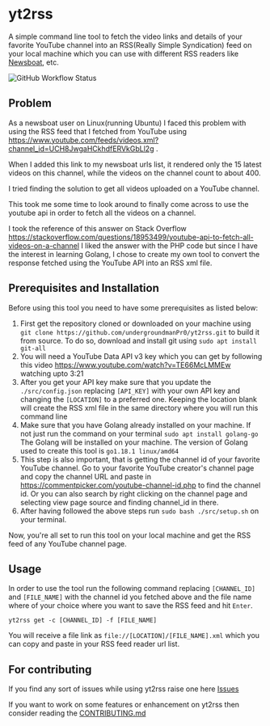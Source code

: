 # yt2rss

A simple command line tool to fetch the video links and details of your favorite YouTube channel into an RSS(Really Simple Syndication) feed on your local machine which you can use with different RSS readers like [Newsboat](https://newsboat.org/), etc.

![GitHub Workflow Status](https://img.shields.io/github/workflow/status/dwyl/auth_plug/Elixir%20CI?label=build&style=flat-square)

## Problem

As a newsboat user on Linux(running Ubuntu) I faced this problem with using the RSS feed that I fetched from YouTube using https://www.youtube.com/feeds/videos.xml?channel_id=UCH8JwgaHCkhdfERVkGbLl2g . 

When I added this link to my newsboat urls list, it rendered only the 15 latest videos on this channel, while the videos on the channel count to about 400. 

I tried finding the solution to get all videos uploaded on a YouTube channel. 

This took me some time to look around to finally come across to use the youtube api in order to fetch all the videos on a channel. 

I took the reference of this answer on Stack Overflow https://stackoverflow.com/questions/18953499/youtube-api-to-fetch-all-videos-on-a-channel I liked the answer with the PHP code but since I have the interest in learning Golang, I chose to create my own tool to convert the response fetched using the YouTube API into an RSS xml file.

## Prerequisites and Installation

Before using this tool you need to have some prerequisites as listed below:

1. First get the repository cloned or downloaded on your machine using `git clone https://github.com/undergroundmanPr0/yt2rss.git` to build it from source. To do so, download and install git using `sudo apt install git-all`
2. You will need a YouTube Data API v3 key which you can get by following this video https://www.youtube.com/watch?v=TE66McLMMEw watching upto 3:21
3. After you get your API key make sure that you update the `./src/config.json` replacing `[API_KEY]` with your own API key and changing the `[LOCATION]` to a preferred one. Keeping the location blank will create the RSS xml file in the same directory where you will run this command line
4. Make sure that you have Golang already installed on your machine. If not just run the command on your terminal `sudo apt install golang-go` The Golang will be installed on your machine. The version of Golang used to create this tool is `go1.18.1 linux/amd64`
5.  This step is also important, that is getting the channel id of your favorite YouTube channel. Go to your favorite YouTube creator's channel page and copy the channel URL and paste in https://commentpicker.com/youtube-channel-id.php to find the channel id. Or you can also search by right clicking on the channel page and selecting view page source and finding channel_id in there.
6. After having followed the above steps run `sudo bash ./src/setup.sh` on your terminal.

Now, you're all set to run this tool on your local machine and get the RSS feed of any YouTube channel page.

## Usage

In order to use the tool run the following command replacing `[CHANNEL_ID]` and `[FILE_NAME]` with the channel id you fetched above and the file name where of your choice where you want to save the RSS feed and hit `Enter`.

	yt2rss get -c [CHANNEL_ID] -f [FILE_NAME]

You will receive a file link as `file://[LOCATION]/[FILE_NAME].xml` which you can copy and paste in your RSS feed reader url list.

## For contributing

If you find any sort of issues while using yt2rss raise one here [Issues](https://github.com/undergroundmanPr0/yt2rss/issues)

If you want to work on some features or enhancement on yt2rss then consider reading the [CONTRIBUTING.md](https://github.com/undergroundmanPr0/yt2rss/blob/main/docs/CONTRIBUTING.md)
